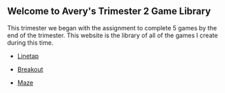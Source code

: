 ## Welcome to Avery's Trimester 2 Game Library

This trimester we began with the assignment to complete 5 games by the end of the trimester. This website is the library of all of the games I create during this time.

* [Linetap](https://ajzands.github.io/Trimester2Games/Line/)

* [Breakout](https://ajzands.github.io/Trimester2Games/Breakout/)

* [Maze](https://ajzands.github.io/Trimester2Games/Maze/)

